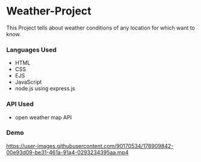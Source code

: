 # Weather-Project
This Project tells about weather conditions of any location for which want to know.

### Languages Used
- HTML
- CSS
- EJS
- JavaScript
- node.js using express.js

### API Used
- open weather map API


### Demo
https://user-images.githubusercontent.com/90170534/178909842-00e93d09-be31-461a-91a4-0293234395aa.mp4

